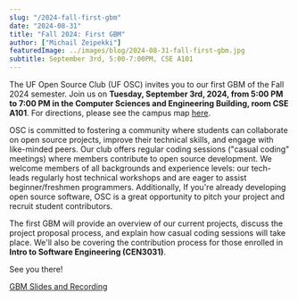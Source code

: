 ```yaml
---
slug: "/2024-fall-first-gbm"
date: "2024-08-31"
title: "Fall 2024: First GBM"
author: ["Michail Zeipekki"]
featuredImage: ../images/blog/2024-08-31-fall-first-gbm.jpg
subtitle: September 3rd, 5:00-7:00PM, CSE A101
---
```


The UF Open Source Club (UF OSC) invites you to our first GBM of the Fall 2024 semester. Join us on __Tuesday, September 3rd, 2024, from 5:00 PM to 7:00 PM in the Computer Sciences and Engineering Building, room CSE A101__. For directions, please see the campus map [here](https://campusmap.ufl.edu/#/index/0042).

OSC is committed to fostering a community where students can collaborate on open source projects, improve their technical skills, and engage with like-minded peers. Our club offers regular coding sessions ("casual coding" meetings) where members contribute to open source development. We welcome members of all backgrounds and experience levels: our tech-leads regularly host technical workshops and are eager to assist beginner/freshmen programmers. Additionally, If you're already developing open source software, OSC is a great opportunity to pitch your project and recruit student contributors.

The first GBM will provide an overview of our current projects, discuss the project proposal process, and explain how casual coding sessions will take place. We'll also be covering the contribution process for those enrolled in **Intro to Software Engineering (CEN3031)**.

See you there!

<a href="https://docs.ufosc.org/docs/club/2024-2025/fall-gbm-09-03-2024">GBM Slides and Recording</a>
